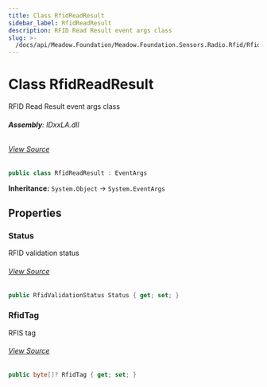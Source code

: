 ```yaml
---
title: Class RfidReadResult
sidebar_label: RfidReadResult
description: RFID Read Result event args class
slug: >-
  /docs/api/Meadow.Foundation/Meadow.Foundation.Sensors.Radio.Rfid/RfidReadResult
---
```

# Class RfidReadResult
RFID Read Result event args class

###### **Assembly**: IDxxLA.dll
###### [View Source](https://github.com/WildernessLabs/Meadow.Foundation.git/blob/develop/Source/Meadow.Foundation.Peripherals/Sensors.Radio.Rfid.IDxxLA/Driver/RfidReadResult.cs#L8)
```csharp title="Declaration"
public class RfidReadResult : EventArgs
```
**Inheritance:** `System.Object` -> `System.EventArgs`

## Properties
### Status
RFID validation status
###### [View Source](https://github.com/WildernessLabs/Meadow.Foundation.git/blob/develop/Source/Meadow.Foundation.Peripherals/Sensors.Radio.Rfid.IDxxLA/Driver/RfidReadResult.cs#L13)
```csharp title="Declaration"
public RfidValidationStatus Status { get; set; }
```
### RfidTag
RFIS tag
###### [View Source](https://github.com/WildernessLabs/Meadow.Foundation.git/blob/develop/Source/Meadow.Foundation.Peripherals/Sensors.Radio.Rfid.IDxxLA/Driver/RfidReadResult.cs#L18)
```csharp title="Declaration"
public byte[]? RfidTag { get; set; }
```

